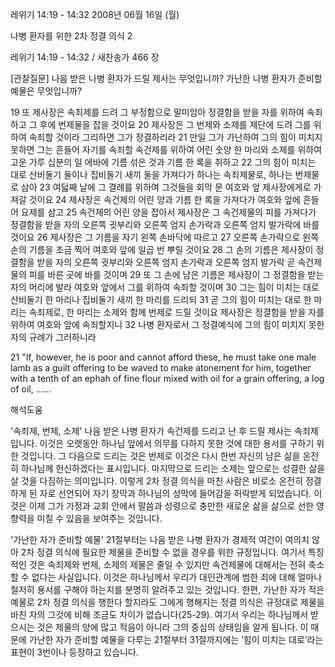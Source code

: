 레위기 14:19 - 14:32 
2008년 06월 16일 (월)

나병 환자를 위한 2차 정결 의식  2



레위기 14:19 - 14:32 / 새찬송가 466 장


[관찰질문]
나음 받은 나병 환자가 드릴 제사는 무엇입니까?
가난한 나병 환자가 준비할 예물은 무엇입니까? 

19 또 제사장은 속죄제를 드려 그 부정함으로 말미암아 정결함을 받을 자를 위하여 속죄하고 그 후에 번제물을 잡을 것이요 
20 제사장은 그 번제와 소제를 제단에 드려 그를 위하여 속죄할 것이라 그리하면 그가 정결하리라 
21 만일 그가 가난하여 그의 힘이 미치지 못하면 그는 흔들어 자기를 속죄할 속건제를 위하여 어린 숫양 한 마리와 소제를 위하여 고운 가루 십분의 일 에바에 기름 섞은 것과 기름 한 록을 취하고 
22 그의 힘이 미치는 대로 산비둘기 둘이나 집비둘기 새끼 둘을 가져다가 하나는 속죄제물로, 하나는 번제물로 삼아 
23 여덟째 날에 그 결례를 위하여 그것들을 회막 문 여호와 앞 제사장에게로 가져갈 것이요 
24 제사장은 속건제의 어린 양과 기름 한 록을 가져다가 여호와 앞에 흔들어 요제를 삼고 
25 속건제의 어린 양을 잡아서 제사장은 그 속건제물의 피를 가져다가 정결함을 받을 자의 오른쪽 귓부리와 오른쪽 엄지 손가락과 오른쪽 엄지 발가락에 바를 것이요 
26 제사장은 그 기름을 자기 왼쪽 손바닥에 따르고 
27 오른쪽 손가락으로 왼쪽 손의 기름을 조금 찍어 여호와 앞에 일곱 번 뿌릴 것이요 
28 그 손의 기름은 제사장이 정결함을 받을 자의 오른쪽 귓부리와 오른쪽 엄지 손가락과 오른쪽 엄지 발가락 곧 속건제물의 피를 바른 곳에 바를 것이며 
29 또 그 손에 남은 기름은 제사장이 그 정결함을 받는 자의 머리에 발라 여호와 앞에서 그를 위하여 속죄할 것이며 
30 그는 힘이 미치는 대로 산비둘기 한 마리나 집비둘기 새끼 한 마리를 드리되 
31 곧 그의 힘이 미치는 대로 한 마리는 속죄제로, 한 마리는 소제와 함께 번제로 드릴 것이요 제사장은 정결함을 받을 자를 위하여 여호와 앞에 속죄할지니 
32 나병 환자로서 그 정결예식에 그의 힘이 미치지 못한 자의 규례가 그러하니라 

21 "If, however, he is poor and cannot afford these, he must take one male lamb as a guilt offering to be waved to make atonement for him, together with a tenth of an ephah of fine flour mixed with oil for a grain offering, a log of oil, ......

해석도움





'속죄제, 번제, 소제'
나음 받은 나병 환자가 속건제를 드리고 난 후 드릴 제사는 속죄제입니다. 이것은 오랫동안 하나님 앞에서 의무를 다하지 못한 것에 대한 용서를 구하기 위한 것입니다. 그 다음으로 드리는 것은 번제로 이것은 다시 한번 자신의 남은 삶을 온전히 하나님께 헌신하겠다는 표시입니다. 마지막으로 드리는 소제는 앞으로는 성결한 삶을 살 것을 다짐하는 의미입니다. 이렇게 2차 정결 의식을 마친 사람은 비로소 온전히 정결하게 된 자로 선언되어 자기 장막과 하나님의 성막에 들어감을 허락받게 되었습니다. 이것은 이제 그가 가정과 교회 안에서 말씀과 성령으로 충만한 새로운 삶을 삶으로 선한 영향력을 미칠 수 있음을 보여주는 것입니다.       

'가난한 자가 준비할 예물'
21절부터는 나음 받은 나병 환자가 경제적 여건이 여의치 않아 2차 정결 의식에 필요한 제물을 준비할 수 없을 경우를 위한 규정입니다. 여기서 특징적인 것은 속죄제와 번제, 소제의 제물은 줄일 수 있지만 속건제물에 대해서는 전혀 축소할 수 없다는 사실입니다. 이것은 하나님께서 우리가 대인관계에 범한 죄에 대해 얼마나 철저히 용서를 구해야 하는지를 분명히 알려주고 있는 것입니다. 한편, 가난한 자가 적은 예물로 2차 정결 의식을 행한다 할지라도 그에게 행해지는 정결 의식은 규정대로 제물을 바친 자의 그것에 비해 조금도 차이가 없습니다(25-29). 여기서 우리는 하나님께서 받으시는 것은 제물의 양에 많고 적음이 아니라 그의 중심의 상태임을 알게 됩니다. 이 때문에 가난한 자가 준비할 예물을 다루는 21절부터 31절까지에는 ‘힘이 미치는 대로’라는 표현이 3번이나 등장하고 있습니다.